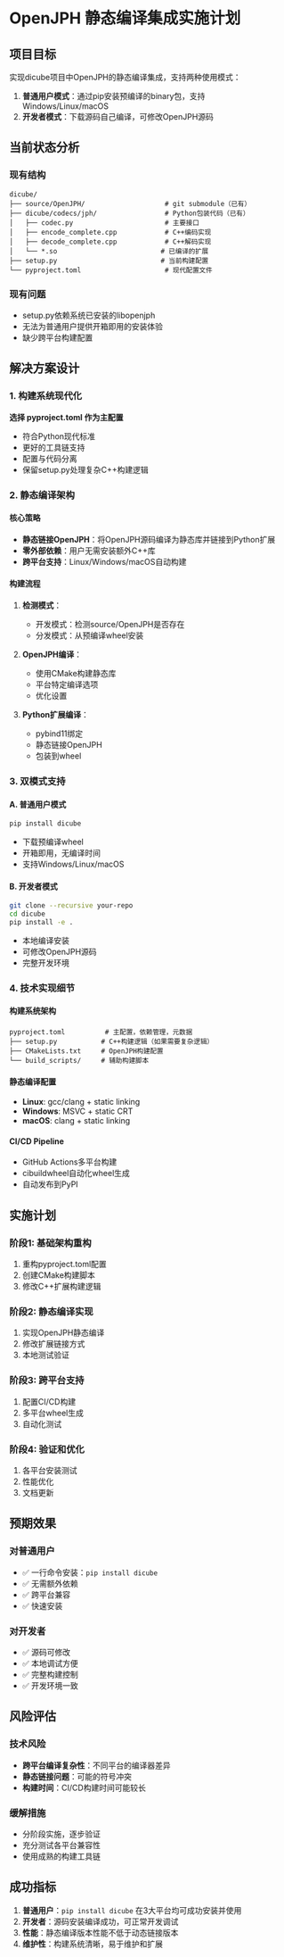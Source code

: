 # OpenJPH 静态编译集成实施计划

## 项目目标

实现dicube项目中OpenJPH的静态编译集成，支持两种使用模式：
1. **普通用户模式**：通过pip安装预编译的binary包，支持Windows/Linux/macOS
2. **开发者模式**：下载源码自己编译，可修改OpenJPH源码

## 当前状态分析

### 现有结构
```
dicube/
├── source/OpenJPH/                    # git submodule（已有）
├── dicube/codecs/jph/                 # Python包装代码（已有）
│   ├── codec.py                       # 主要接口
│   ├── encode_complete.cpp            # C++编码实现
│   ├── decode_complete.cpp            # C++解码实现
│   └── *.so                          # 已编译的扩展
├── setup.py                          # 当前构建配置
└── pyproject.toml                     # 现代配置文件
```

### 现有问题
- setup.py依赖系统已安装的libopenjph
- 无法为普通用户提供开箱即用的安装体验
- 缺少跨平台构建配置

## 解决方案设计

### 1. 构建系统现代化

**选择 pyproject.toml 作为主配置**
- 符合Python现代标准
- 更好的工具链支持
- 配置与代码分离
- 保留setup.py处理复杂C++构建逻辑

### 2. 静态编译架构

#### 核心策略
- **静态链接OpenJPH**：将OpenJPH源码编译为静态库并链接到Python扩展
- **零外部依赖**：用户无需安装额外C++库
- **跨平台支持**：Linux/Windows/macOS自动构建

#### 构建流程
1. **检测模式**：
   - 开发模式：检测source/OpenJPH是否存在
   - 分发模式：从预编译wheel安装

2. **OpenJPH编译**：
   - 使用CMake构建静态库
   - 平台特定编译选项
   - 优化设置

3. **Python扩展编译**：
   - pybind11绑定
   - 静态链接OpenJPH
   - 包装到wheel

### 3. 双模式支持

#### A. 普通用户模式
```bash
pip install dicube
```
- 下载预编译wheel
- 开箱即用，无编译时间
- 支持Windows/Linux/macOS

#### B. 开发者模式  
```bash
git clone --recursive your-repo
cd dicube
pip install -e .
```
- 本地编译安装
- 可修改OpenJPH源码
- 完整开发环境

### 4. 技术实现细节

#### 构建系统架构
```
pyproject.toml          # 主配置，依赖管理，元数据
├── setup.py           # C++构建逻辑（如果需要复杂逻辑）
├── CMakeLists.txt     # OpenJPH构建配置
└── build_scripts/     # 辅助构建脚本
```

#### 静态编译配置
- **Linux**: gcc/clang + static linking
- **Windows**: MSVC + static CRT
- **macOS**: clang + static linking

#### CI/CD Pipeline
- GitHub Actions多平台构建
- cibuildwheel自动化wheel生成
- 自动发布到PyPI

## 实施计划

### 阶段1: 基础架构重构
1. 重构pyproject.toml配置
2. 创建CMake构建脚本
3. 修改C++扩展构建逻辑

### 阶段2: 静态编译实现
1. 实现OpenJPH静态编译
2. 修改扩展链接方式
3. 本地测试验证

### 阶段3: 跨平台支持
1. 配置CI/CD构建
2. 多平台wheel生成
3. 自动化测试

### 阶段4: 验证和优化
1. 各平台安装测试
2. 性能优化
3. 文档更新

## 预期效果

### 对普通用户
- ✅ 一行命令安装：`pip install dicube`
- ✅ 无需额外依赖
- ✅ 跨平台兼容
- ✅ 快速安装

### 对开发者
- ✅ 源码可修改
- ✅ 本地调试方便
- ✅ 完整构建控制
- ✅ 开发环境一致

## 风险评估

### 技术风险
- **跨平台编译复杂性**：不同平台的编译器差异
- **静态链接问题**：可能的符号冲突
- **构建时间**：CI/CD构建时间可能较长

### 缓解措施
- 分阶段实施，逐步验证
- 充分测试各平台兼容性
- 使用成熟的构建工具链

## 成功指标

1. **普通用户**：`pip install dicube` 在3大平台均可成功安装并使用
2. **开发者**：源码安装编译成功，可正常开发调试
3. **性能**：静态编译版本性能不低于动态链接版本
4. **维护性**：构建系统清晰，易于维护和扩展 